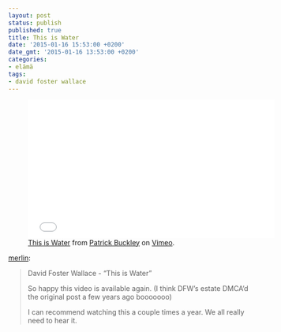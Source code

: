 ```yaml
---
layout: post
status: publish
published: true
title: This is Water
date: '2015-01-16 15:53:00 +0200'
date_gmt: '2015-01-16 13:53:00 +0200'
categories:
- elämä
tags:
- david foster wallace
---
```

<figure>
  <iframe src="//player.vimeo.com/video/68855377" width="500" height="281" frameborder="0" webkitallowfullscreen mozallowfullscreen allowfullscreen></iframe>  
  <figcaption>
    <a href="https://vimeo.com/68855377">This is Water</a> from <a href="https://vimeo.com/user5039564">Patrick Buckley</a> on <a href="https://vimeo.com">Vimeo</a>.
  </figcaption>
</figure>

[merlin](http://www.kungfugrippe.com/post/108184858974/david-foster-wallace-this-is-water-so-happy):

<blockquote cite="http://www.kungfugrippe.com/post/108184858974/david-foster-wallace-this-is-water-so-happy">
  <p>David Foster Wallace - “This is Water”</p>
  <p>So happy this video is available again. (I think DFW’s estate DMCA’d the original post a few years ago booooooo)</p>
  <p>I can recommend watching this a couple times a year. We all really need to hear it.</p>
</blockquote>
 